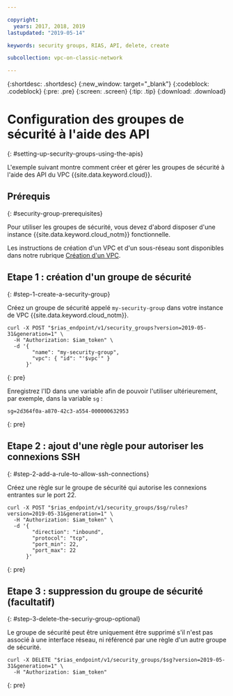 ```yaml
---

copyright:
  years: 2017, 2018, 2019
lastupdated: "2019-05-14"

keywords: security groups, RIAS, API, delete, create

subcollection: vpc-on-classic-network

---
```


{:shortdesc: .shortdesc}
{:new_window: target="_blank"}
{:codeblock: .codeblock}
{:pre: .pre}
{:screen: .screen}
{:tip: .tip}
{:download: .download}

# Configuration des groupes de sécurité à l'aide des API
{: #setting-up-security-groups-using-the-apis}

L'exemple suivant montre comment créer et gérer les groupes de sécurité à l'aide des API du VPC {{site.data.keyword.cloud}}.

## Prérequis
{: #security-group-prerequisites}

Pour utiliser les groupes de sécurité, vous devez d'abord disposer d'une instance {{site.data.keyword.cloud_notm}} fonctionnelle.

Les instructions de création d'un VPC et d'un sous-réseau sont disponibles dans notre rubrique [Création d'un VPC](/docs/vpc-on-classic?topic=vpc-on-classic-creating-a-vpc-using-the-rest-apis).

## Etape 1 : création d'un groupe de sécurité
{: #step-1-create-a-security-group}

Créez un groupe de sécurité appelé `my-security-group` dans votre instance de VPC {{site.data.keyword.cloud_notm}}.

```
curl -X POST "$rias_endpoint/v1/security_groups?version=2019-05-31&generation=1" \
  -H "Authorization: $iam_token" \
  -d '{
        "name": "my-security-group",
        "vpc": { "id": "'$vpc'" }
      }'
```
{: pre}

Enregistrez l'ID dans une variable afin de pouvoir l'utiliser ultérieurement, par exemple, dans la variable `sg` :

```
sg=2d364f0a-a870-42c3-a554-000000632953
```
{: pre}

## Etape 2 : ajout d'une règle pour autoriser les connexions SSH
{: #step-2-add-a-rule-to-allow-ssh-connections}

Créez une règle sur le groupe de sécurité qui autorise les connexions entrantes sur le port 22.

```
curl -X POST "$rias_endpoint/v1/security_groups/$sg/rules?version=2019-05-31&generation=1" \
  -H "Authorization: $iam_token" \
  -d '{
        "direction": "inbound",
        "protocol": "tcp",
        "port_min": 22,
        "port_max": 22
      }'
```
{: pre}

## Etape 3 : suppression du groupe de sécurité (facultatif)
{: #step-3-delete-the-securiy-group-optional}

Le groupe de sécurité peut être uniquement être supprimé s'il n'est pas associé à une interface réseau, ni référencé par une règle d'un autre groupe de sécurité.

```
curl -X DELETE "$rias_endpoint/v1/security_groups/$sg?version=2019-05-31&generation=1" \
  -H "Authorization: $iam_token"
```
{: pre}
